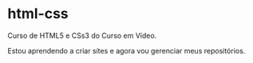 # html-css
Curso de HTML5 e CSs3 do Curso em Vídeo.


Estou aprendendo a criar sites e agora vou gerenciar meus repositórios.
